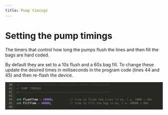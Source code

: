 ```yaml
---
title: Pump timings 
---
```


# Setting the pump timings

The timers that control how long the pumps flush the lines and then fill the bags are hard coded.

By default they are set to a 10s flush and a 60s bag fill.  To change these update the desired times in milliseconds in the program code (lines 44 and 45) and then re-flash the device.

<img src="../img/SetPumpTiming.png"  width="700" />